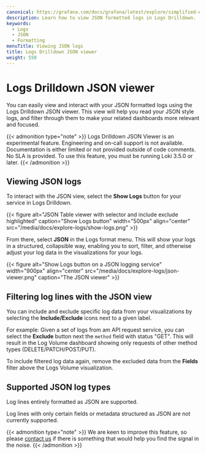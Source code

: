 ```yaml
---
canonical: https://grafana.com/docs/grafana/latest/explore/simplified-exploration/logs/viewing-json-logs/
description: Learn how to view JSON formatted logs in Logs Drilldown.
keywords:
  - Logs
  - JSON
  - Formatting
menuTitle: Viewing JSON logs
title: Logs Drilldown JSON viewer
weight: 550
---
```


# Logs Drilldown JSON viewer

You can easily view and interact with your JSON formatted logs using the Logs Drilldown JSON viewer. This view will help you read your JSON style logs, and filter through them to make your related dashboards more relevant and focused.

{{< admonition type="note" >}}
Logs Drilldown JSON Viewer is an experimental feature. Engineering and on-call support is not available. Documentation is either limited or not provided outside of code comments. No SLA is provided. To use this feature, you must be running Loki 3.5.0 or later.
{{< /admonition >}}

## Viewing JSON logs

To interact with the JSON view, select the **Show Logs** button for your service in Logs Drilldown.

{{< figure alt="JSON Table viewer with selector and include exclude highlighted" caption="Show Logs button" width="500px" align="center" src="/media/docs/explore-logs/show-logs.png" >}}

From there, select **JSON** in the Logs format menu. This will show your logs in a structured, collapsible way, enabling you to sort, filter, and otherwise adjust your log data in the visualizations for your logs.

{{< figure alt="Show Logs button on a JSON logging service" width="900px" align="center" src="/media/docs/explore-logs/json-viewer.png" caption="The JSON viewer" >}}

## Filtering log lines with the JSON view

You can include and exclude specific log data from your visualizations by selecting the **Include/Exclude** icons next to a given label.

For example: Given a set of logs from am API request service, you can select the **Exclude** button next the `method` field with status "GET". This will result in the Log Volume dashboard showing only requests of other method types (DELETE/PATCH/POST/PUT).

To include filtered log data again, remove the excluded data from the **Fields** filter above the Logs Volume visualization.

## Supported JSON log types

Log lines entirely formatted as JSON are supported.

Log lines with only certain fields or metadata structured as JSON are not currently supported.

{{< admonition type="note" >}}
We are keen to improve this feature, so please [contact us](https://forms.gle/1sYWCTPvD72T1dPH9) if there is something that would help you find the signal in the noise.
{{< /admonition >}}
